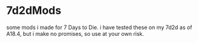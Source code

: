 # 7d2dMods
some mods i made for 7 Days to Die.  i have tested these on my 7d2d as of A18.4, but i make no promises, so use at your own risk.

